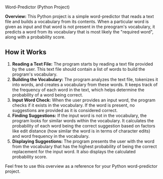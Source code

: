 Word-Predictor (Python Project)
        <p><strong>Overview:</strong> This Python project is a simple word-predictor that reads a text file and builds a vocabulary from its contents. When a particular word is given as input and that word is not present in the preogram's vocabulary, it predicts a word from its vocabulary that is most likely the "required word", along with a probability score.</p>
        <h2>How it Works</h2>
        <ol>
            <li><strong>Reading a Text File:</strong> The program starts by reading a text file provided by the user. This text file should contain a list of words to build the program's vocabulary.</li>
            <li><strong>Building the Vocabulary:</strong> The program analyzes the text file, tokenizes it into words, and creates a vocabulary from these words. It keeps track of the frequency of each word in the text, which helps determine the probability of a word being correct.</li>
            <li><strong>Input Word Check:</strong> When the user provides an input word, the program checks if it exists in the vocabulary. If the word is present, no suggestions are provided as it is considered correct.</li>
            <li><strong>Finding Suggestions:</strong> If the input word is not in the vocabulary, the program looks for similar words within the vocabulary. It calculates the probability of each word being the correct suggestion based on factors like edit distance (how similar the word is in terms of character edits) and word frequency in the vocabulary.</li>
            <li><strong>Displaying Suggestions:</strong> The program presents the user with the word from the vocabulary that has the highest probability of being the correct replacement for the input word. It also displays the calculated probability score.</li>
        </ol>
        <p>Feel free to use this overview as a reference for your Python word-predictor project.</p>

